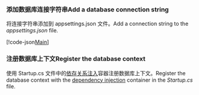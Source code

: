 <a name="cs"></a>
### <a name="add-a-database-connection-string"></a><span data-ttu-id="42005-101">添加数据库连接字符串</span><span class="sxs-lookup"><span data-stu-id="42005-101">Add a database connection string</span></span>

<span data-ttu-id="42005-102">将连接字符串添加到 appsettings.json 文件。</span><span class="sxs-lookup"><span data-stu-id="42005-102">Add a connection string to the *appsettings.json* file.</span></span>

[!code-json[Main](../../tutorials/razor-pages/razor-pages-start/sample/RazorPagesMovie/appsettings_SQLite.json?highlight=8-10)]

<a name="reg"></a>
###  <a name="register-the-database-context"></a><span data-ttu-id="42005-103">注册数据库上下文</span><span class="sxs-lookup"><span data-stu-id="42005-103">Register the database context</span></span>

<span data-ttu-id="42005-104">使用 Startup.cs 文件中的[依存关系注入](xref:fundamentals/dependency-injection)容器注册数据库上下文。</span><span class="sxs-lookup"><span data-stu-id="42005-104">Register the database context with the [dependency injection](xref:fundamentals/dependency-injection) container in the *Startup.cs* file.</span></span>